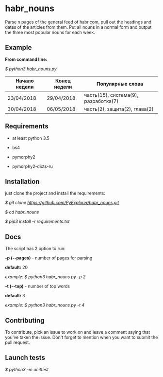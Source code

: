 habr_nouns
==

Parse n pages of the general feed of habr.com,  pull out the headings and dates of the articles from them. 
Put all nouns in a normal form and output the three most popular nouns for each week.

Example
--

**From command line:**

*$ python3 habr_nouns.py* 

|Начало недели|Конец недели|Популярные слова|
|---|-----|------|
|23/04/2018|29/04/2018|часть(15), система(9), разработка(7)|
|30/04/2018|06/05/2018|часть(2), защита(2), глава(2)|

Requirements
--

- at least python 3.5

- bs4

- pymorphy2

- pymorphy2-dicts-ru


Installation
--

just clone the project and install the requirements:


*$ git clone https://github.com/PyExplorer/habr_nouns.git*

*$ cd habr_nouns*

*$ pip3 install -r requirements.txt*


Docs
--

The script has 2 option to run:

**-p (--pages)** - number of pages for parsing 

**default:** 20 

*example:* *$ python3 habr_nouns.py -p 2*

**-t (--top)** - number of top words 

**default:** 3 

*example:* *$ python3 habr_nouns.py -t 4*

Contributing
--

To contribute, pick an issue to work on and leave a comment saying that you've taken the issue. Don't forget to mention when you want to submit the pull request.


Launch tests
--

*$ python3 -m unittest*
